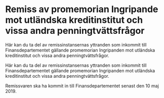 # Remiss av promemorian Ingripande mot utländska kreditinstitut och vissa andra penningtvättsfrågor

Här kan du ta del av remissinstansernas yttranden som inkommit till Finansdepartementet gällande promemorian Ingripanden mot utländska kreditinstitut och vissa andra penningtvättsfrågor.

Här kan du ta del av remissinstansernas yttranden som inkommit till Finansdepartementet gällande promemorian Ingripanden mot utländska kreditinstitut och vissa andra penningtvättsfrågor.

Remissvaren ska ha kommit in till Finansdepartementet senast den 10 maj 2019.
